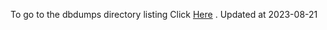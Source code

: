 To go to the dbdumps directory listing Click [Here](https://ipfs.io/ipfs/bafkreibot4lzmasjkoot3asfv4oinr7st3wqwhqmucv5u7fiv3hqhub3ia) . Updated at 2023-08-21